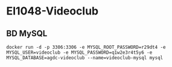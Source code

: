 # EI1048-Videoclub
## BD MySQL
```docker run -d -p 3306:3306 -e MYSQL_ROOT_PASSWORD=r29dt4 -e MYSQL_USER=videoclub -e MYSQL_PASSWORD=q1w2e3r4t5y6 -e MYSQL_DATABASE=agdc-videoclub --name=videoclub-mysql mysql```